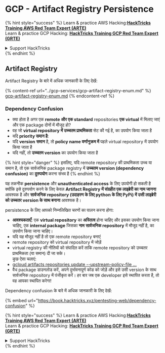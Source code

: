 # GCP - Artifact Registry Persistence

{% hint style="success" %}
Learn & practice AWS Hacking:<img src="../../../.gitbook/assets/image (1) (1) (1) (1).png" alt="" data-size="line">[**HackTricks Training AWS Red Team Expert (ARTE)**](https://training.hacktricks.xyz/courses/arte)<img src="../../../.gitbook/assets/image (1) (1) (1) (1).png" alt="" data-size="line">\
Learn & practice GCP Hacking: <img src="../../../.gitbook/assets/image (2) (1).png" alt="" data-size="line">[**HackTricks Training GCP Red Team Expert (GRTE)**<img src="../../../.gitbook/assets/image (2) (1).png" alt="" data-size="line">](https://training.hacktricks.xyz/courses/grte)

<details>

<summary>Support HackTricks</summary>

* Check the [**subscription plans**](https://github.com/sponsors/carlospolop)!
* **Join the** 💬 [**Discord group**](https://discord.gg/hRep4RUj7f) or the [**telegram group**](https://t.me/peass) or **follow** us on **Twitter** 🐦 [**@hacktricks\_live**](https://twitter.com/hacktricks_live)**.**
* **Share hacking tricks by submitting PRs to the** [**HackTricks**](https://github.com/carlospolop/hacktricks) and [**HackTricks Cloud**](https://github.com/carlospolop/hacktricks-cloud) github repos.

</details>
{% endhint %}

## Artifact Registry

Artifact Registry के बारे में अधिक जानकारी के लिए देखें:

{% content-ref url="../gcp-services/gcp-artifact-registry-enum.md" %}
[gcp-artifact-registry-enum.md](../gcp-services/gcp-artifact-registry-enum.md)
{% endcontent-ref %}

### Dependency Confusion

* क्या होता है अगर एक **remote और एक standard** repositories **एक virtual** में मिलाए जाएं और एक package दोनों में मौजूद हो?
* वह जो **virtual repository में उच्चतम प्राथमिकता** सेट की गई है, का उपयोग किया जाता है
* यदि **priority समान है**:
* यदि **version** **समान** है, तो **policy name वर्णानुक्रम में** पहले virtual repository में उपयोग किया जाता है
* यदि नहीं, तो **उच्चतम version** का उपयोग किया जाता है

{% hint style="danger" %}
इसलिए, यदि remote repository की प्राथमिकता उच्च या समान है, तो एक सार्वजनिक package registry में **उच्चतम version (dependency confusion)** का **दुरुपयोग** करना संभव है
{% endhint %}

यह तकनीक **persistence** और **unauthenticated access** के लिए उपयोगी हो सकती है क्योंकि इसे दुरुपयोग करने के लिए केवल **Artifact Registry में संग्रहीत एक लाइब्रेरी का नाम जानना** आवश्यक है और **सार्वजनिक repository (उदाहरण के लिए python के लिए PyPi) में उसी लाइब्रेरी को उच्चतर version के साथ बनाना** आवश्यक है।

persistence के लिए आपको निम्नलिखित चरणों का पालन करना होगा:

* **आवश्यकताएँ**: एक **virtual repository** का **अस्तित्व** होना चाहिए और इसका उपयोग किया जाना चाहिए, एक **internal package** जिसका **नाम** **सार्वजनिक repository** में मौजूद नहीं है, का उपयोग किया जाना चाहिए।
* यदि यह मौजूद नहीं है तो एक remote repository बनाएं
* remote repository को virtual repository में जोड़ें
* virtual registry की नीतियों को संपादित करें ताकि remote repository को उच्चतर प्राथमिकता (या समान) दी जा सके।\
कुछ ऐसा चलाएं:
* [gcloud artifacts repositories update --upstream-policy-file ...](https://cloud.google.com/sdk/gcloud/reference/artifacts/repositories/update#--upstream-policy-file)
* वैध package डाउनलोड करें, अपने दुर्भावनापूर्ण कोड को जोड़ें और इसे उसी version के साथ सार्वजनिक repository में पंजीकृत करें। हर बार जब एक developer इसे स्थापित करता है, तो वह आपका स्थापित करेगा!

Dependency confusion के बारे में अधिक जानकारी के लिए देखें:

{% embed url="https://book.hacktricks.xyz/pentesting-web/dependency-confusion" %}

{% hint style="success" %}
Learn & practice AWS Hacking:<img src="../../../.gitbook/assets/image (1) (1) (1) (1).png" alt="" data-size="line">[**HackTricks Training AWS Red Team Expert (ARTE)**](https://training.hacktricks.xyz/courses/arte)<img src="../../../.gitbook/assets/image (1) (1) (1) (1).png" alt="" data-size="line">\
Learn & practice GCP Hacking: <img src="../../../.gitbook/assets/image (2) (1).png" alt="" data-size="line">[**HackTricks Training GCP Red Team Expert (GRTE)**<img src="../../../.gitbook/assets/image (2) (1).png" alt="" data-size="line">](https://training.hacktricks.xyz/courses/grte)

<details>

<summary>Support HackTricks</summary>

* Check the [**subscription plans**](https://github.com/sponsors/carlospolop)!
* **Join the** 💬 [**Discord group**](https://discord.gg/hRep4RUj7f) or the [**telegram group**](https://t.me/peass) or **follow** us on **Twitter** 🐦 [**@hacktricks\_live**](https://twitter.com/hacktricks_live)**.**
* **Share hacking tricks by submitting PRs to the** [**HackTricks**](https://github.com/carlospolop/hacktricks) and [**HackTricks Cloud**](https://github.com/carlospolop/hacktricks-cloud) github repos.

</details>
{% endhint %}
